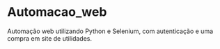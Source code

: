 # Automacao_web
Automação web utilizando Python e Selenium, com autenticação e uma compra em site de utilidades.
